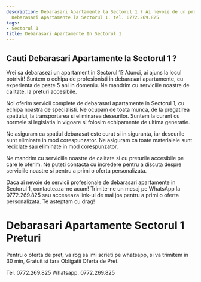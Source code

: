 ```yaml
---
description: Debarasari Apartamente la Sectorul 1 ? Ai nevoie de un profesionist in
  Debarasari Apartamente la Sectorul 1. tel. 0772.269.825
tags:
- Sectorul 1
title: Debarasari Apartamente In Sectorul 1
---
```



## Cauti Debarasari Apartamente la Sectorul 1 ?

Vrei sa debarasezi un apartament in Sectorul 1? Atunci, ai ajuns la locul potrivit! Suntem o echipa de profesionisti in debarasari apartamente, cu experienta de peste 5 ani in domeniu. Ne mandrim cu serviciile noastre de calitate, la preturi accesibile.

Noi oferim servicii complete de debarasari apartamente in Sectorul 1, cu echipa noastra de specialisti. Ne ocupam de toata munca, de la pregatirea spatiului, la transportarea si eliminarea deseurilor. Suntem la curent cu normele si legislatia in vigoare si folosim echipamente de ultima generatie.

Ne asiguram ca spatiul debarasat este curat si in siguranta, iar deseurile sunt eliminate in mod corespunzator. Ne asiguram ca toate materialele sunt reciclate sau eliminate in mod corespunzator.

Ne mandrim cu serviciile noastre de calitate si cu preturile accesibile pe care le oferim. Ne puteti contacta cu incredere pentru a discuta despre serviciile noastre si pentru a primi o oferta personalizata.

Daca ai nevoie de servicii profesionale de debarasari apartamente in Sectorul 1, contacteaza-ne acum! Trimite-ne un mesaj pe WhatsApp la 0772.269.825 sau acceseaza link-ul de mai jos pentru a primi o oferta personalizata. Te asteptam cu drag!

# Debarasari Apartamente Sectorul 1 Preturi
Pentru o oferta de pret, va rog sa imi scrieti pe whatsapp, si va trimitem in 30 min, Gratuit si fara Obligatii Oferta de Pret.

Tel. 0772.269.825
Whatsapp. 0772.269.825